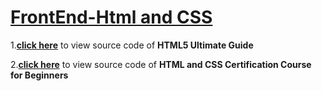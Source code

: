 # [FrontEnd-Html and CSS]()

1.[**click here**](https://github.com/Muhammed-Javith/FrontEnd-MJ/tree/main/HTML5%20Ultimate%20Guide) to view source code of **HTML5 Ultimate Guide**

2.[**click here**](https://github.com/Muhammed-Javith/FrontEnd-MJ/tree/main/HTML%20%20and%20CSS%20Certification%20Course%20for%20Beginners) to view source code of **HTML and CSS Certification Course for Beginners**


